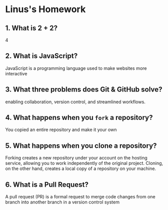 # Linus's Homework

## 1. What is 2 + 2?

4

## 2. What is JavaScript?

JavaScript is a programming language used to make websites more interactive

## 3. What three problems does Git & GitHub solve?

enabling collaboration, version control, and streamlined workflows.

## 4. What happens when you `fork` a repository?

You copied an entire  repository and make it your own

## 5. What happens when you clone a repository?

Forking creates a new repository under your account on the hosting service, allowing you to work independently of the original project. Cloning, on the other hand, creates a local copy of a repository on your machine.

## 6. What is a Pull Request?
A pull request (PR) is a formal request to merge code changes from one branch into another branch in a version control system


